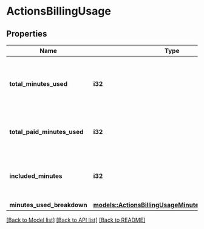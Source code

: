 # ActionsBillingUsage

## Properties

Name | Type | Description | Notes
------------ | ------------- | ------------- | -------------
**total_minutes_used** | **i32** | The sum of the free and paid GitHub Actions minutes used. | 
**total_paid_minutes_used** | **i32** | The total paid GitHub Actions minutes used. | 
**included_minutes** | **i32** | The amount of free GitHub Actions minutes available. | 
**minutes_used_breakdown** | [**models::ActionsBillingUsageMinutesUsedBreakdown**](actions_billing_usage_minutes_used_breakdown.md) |  | 

[[Back to Model list]](../README.md#documentation-for-models) [[Back to API list]](../README.md#documentation-for-api-endpoints) [[Back to README]](../README.md)


